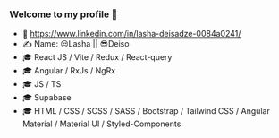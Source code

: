 ### Welcome to my profile 👋


- 🔗 https://www.linkedin.com/in/lasha-deisadze-0084a0241/
- ✍️ Name: 😒Lasha || 😎Deiso
- 🎓 React JS / Vite / Redux / React-query
- 🎓 Angular / RxJs / NgRx
- 🎓 JS / TS
- 🎓 Supabase
- 🎓 HTML / CSS / SCSS / SASS / Bootstrap / Tailwind CSS / Angular Material / Material UI / Styled-Components

